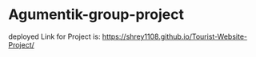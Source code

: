 # Agumentik-group-project
deployed Link for Project is:
https://shrey1108.github.io/Tourist-Website-Project/
